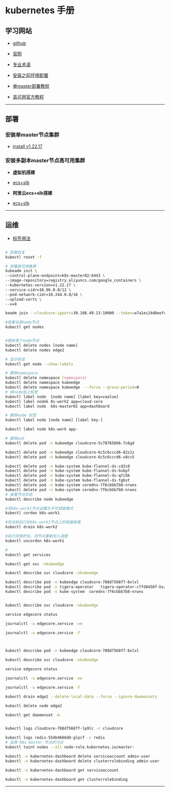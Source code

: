 # kubernetes 手册

## 学习网站

- [github](https://github.com/kubernetes/kubernetes)

- [官网](https://kubernetes.io/)

- [专业术语](https://kubernetes.io/docs/reference/glossary/?fundamental=true)

- [安装之前环境配置](https://kubernetes.io/docs/setup/production-environment/container-runtimes/)

- [单master部署教程](https://kubernetes.io/docs/setup/production-environment/tools/kubeadm/install-kubeadm/)

- [高可用官方教程](https://github.com/kubernetes/kubeadm/blob/main/docs/ha-considerations.md#options-for-software-load-balancing)

----- 

## 部署

### 安装单master节点集群

- [install v1.22.17](k8s_1_22_17_install.md)

### 安装多副本master节点高可用集群

- **虚拟机搭建**

- [ecs+slb](ha/wm.md)

- **阿里云ecs+slb搭建**

- [ecs+slb](ha/ecs_slb.md)

------

## 运维

- [标签用法](https://kubernetes.io/zh-cn/docs/concepts/overview/working-with-objects/labels/)

```sh

# 卸载恢复
kubectl reset -f

# 部署高可用集群
kubeadm init \
--control-plane-endpoint=k8s-master02:6443 \
--image-repository=registry.aliyuncs.com/google_containers \
--kubernetes-version=v1.22.17 \
--service-cidr=10.96.0.0/12 \
--pod-network-cidr=10.244.0.0/16 \
--upload-certs \
--v=9

keadm join --cloudcore-ipport=39.108.49.13:10000 --token=a7a1ec24d8eefee574e47d8c5bc1330745f4a754b11a5fa577586aa8defac04d.eyJhbGciOiJIUzI1NiIsInR5cCI6IkpXVCJ9.eyJleHAiOjE2NzYwMTQ2MTZ9.kkpWagW6lIF4h7G2J_ZpR3e0Ct-XZnCs-oFJDnfT-jo --kubeedge-version=v1.12.1

#查看全部node节点
kubectl get nodes 


#删除某个node节点
kubectl delete nodes [node name] 
kubectl delete nodes edge2

# 显示标签
kubectl get node --show-labels

# 删除namespace
kubectl delete namespace [namespace]
kubectl delete namespace kubeedge
kubectl delete namespace kubeedge  --force --grace-period=0
# 给node加上标签
kubectl label node  [node name] [label key=vaalue]
kubectl label nodek 8s-work2 app=cloud-core 
kubectl label node  k8s-master02 app=dashboard

# 删除node 标签
kubectl label node [node name] [label key-]

kubectl label node k8s-work app-

# 删除pod
kubectl delete pod -n kubeedge cloudcore-5c78765666-7c6gd

kubectl delete pod -n kubeedge cloudcore-6c5c6cccd6-82z2z
kubectl delete pod -n kubeedge cloudcore-6c5c6cccd6-x8cv5

kubectl delete pod -n kube-system kube-flannel-ds-cd2s9
kubectl delete pod -n kube-system kube-flannel-ds-hvbpf
kubectl delete pod -n kube-system kube-flannel-ds-qfz5b
kubectl delete pod -n kube-system kube-flannel-ds-tgbst
kubectl delete pod -n kube-system coredns-7f6cbbb7b8-nrwns
kubectl delete pod -n kube-system coredns-7f6cbbb7b8-nrwns
# 查看节点状态
kubectl describe node kubeedge

#将k8s-work1节点设置为不可调度模式
kubectl cordon k8s-work1

#将当前运行在k8s-work1节点上的容器驱离
kubectl drain k8s-work2

#执行完维护后，将节点重新加入调度
kubectl uncordon k8s-work1

#
kubectl get services

kubectl get svc -nkubeedge

kubectl describe svc cloudcore -nkubeedge

kubectl describe pod -n kubeedge cloudcore-788d7568f7-8xlxl
kubectl describe pod -n tigera-operator   tigera-operator-cffd8458f-bszw
kubectl describe pod -n kube-system  coredns-7f6cbbb7b8-nrwns


kubectl describe svc cloudcore -nkubeedge

service edgecore status

journalctl -u edgecore.service -xe

journalctl -u edgecore.service -f



kubectl describe pod -n kubeedge cloudcore-788d7568f7-8xlxl

kubectl describe svc cloudcore -nkubeedge

service edgecore status

journalctl -u edgecore.service -xe

journalctl -u edgecore.service -f

kubectl drain edge2 --delete-local-data --force --ignore-daemonsets

kubectl delete node edge2

kubectl get daemonset -A


kubectl logs cloudcore-788d7568f7-lp9lc -c cloudcore

kubectl logs redis-554b4666d8-glpcf -c redis
# 去除 K8s master 节点的污点
kubectl taint nodes --all node-role.kubernetes.io/master-

kubectl -n kubernetes-dashboard delete serviceaccount admin-user
kubectl -n kubernetes-dashboard delete clusterrolebinding admin-user

kubectl -n kubernetes-dashboard get serviceaccount

kubectl -n kubernetes-dashboard get clusterrolebinding 
```



-----
